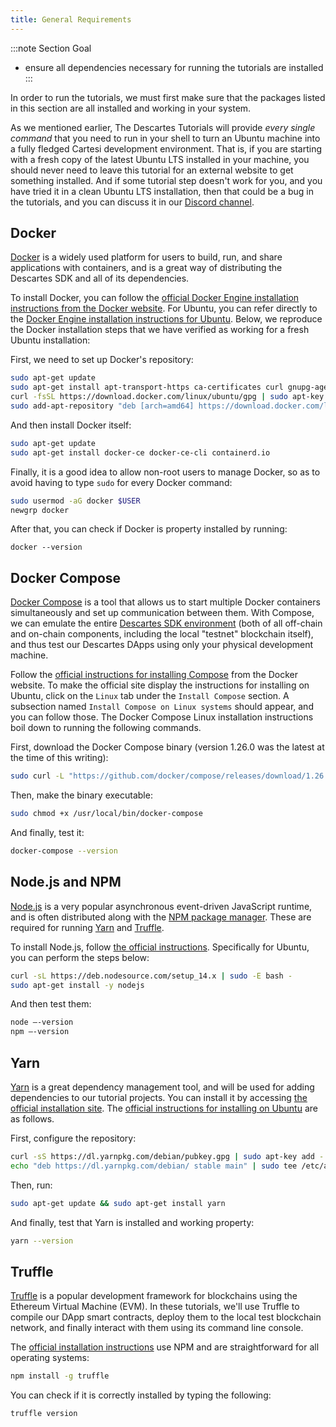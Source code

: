 ```yaml
---
title: General Requirements
---
```


:::note Section Goal
- ensure all dependencies necessary for running the tutorials are installed
:::

In order to run the tutorials, we must first make sure that the packages listed in this section are all installed and working in your system.

As we mentioned earlier, The Descartes Tutorials will provide _every single command_ that you need to run in your shell to turn an Ubuntu machine into a fully fledged Cartesi development environment. That is, if you are starting with a fresh copy of the latest Ubuntu LTS installed in your machine, you should never need to leave this tutorial for an external website to get something installed. And if some tutorial step doesn't work for you, and you have tried it in a clean Ubuntu LTS installation, then that could be a bug in the tutorials, and you can discuss it in our [Discord channel](https://discordapp.com/invite/Pt2NrnS).

## Docker

[Docker](https://docker.io) is a widely used platform for users to build, run, and share applications with containers, and is a great way of distributing the Descartes SDK and all of its dependencies.

To install Docker, you can follow the [official Docker Engine installation instructions from the Docker website](https://docs.docker.com/install/). For Ubuntu, you can refer directly to the [Docker Engine installation instructions for Ubuntu](https://docs.docker.com/install/linux/docker-ce/ubuntu/). Below, we reproduce the Docker installation steps that we have verified as working for a fresh Ubuntu installation:

First, we need to set up Docker's repository:

```bash
sudo apt-get update
sudo apt-get install apt-transport-https ca-certificates curl gnupg-agent software-properties-common
curl -fsSL https://download.docker.com/linux/ubuntu/gpg | sudo apt-key add -
sudo add-apt-repository "deb [arch=amd64] https://download.docker.com/linux/ubuntu $(lsb_release -cs) stable"
```

And then install Docker itself:

```bash
sudo apt-get update
sudo apt-get install docker-ce docker-ce-cli containerd.io
```

Finally, it is a good idea to allow non-root users to manage Docker, so as to avoid having to type `sudo` for every Docker command:

```bash
sudo usermod -aG docker $USER
newgrp docker
```

After that, you can check if Docker is property installed by running:

```
docker --version
```

## Docker Compose

[Docker Compose](https://docs.docker.com/compose/) is a tool that allows us to start multiple Docker containers simultaneously and set up communication between them. With Compose, we can emulate the entire [Descartes SDK environment](../descartes-env/) (both of all off-chain and on-chain components, including the local "testnet" blockchain itself), and thus test our Descartes DApps using only your physical development machine.

Follow the [official instructions for installing Compose](https://docs.docker.com/compose/install/) from the Docker website. To make the official site display the instructions for installing on Ubuntu, click on the `Linux` tab under the `Install Compose` section. A subsection named `Install Compose on Linux systems` should appear, and you can follow those. The Docker Compose Linux installation instructions boil down to running the following commands.

First, download the Docker Compose binary (version 1.26.0 was the latest at the time of this writing):

```bash
sudo curl -L "https://github.com/docker/compose/releases/download/1.26.0/docker-compose-$(uname -s)-$(uname -m)" -o /usr/local/bin/docker-compose
```

Then, make the binary executable:

```bash
sudo chmod +x /usr/local/bin/docker-compose
```

And finally, test it:

```bash
docker-compose --version
```

## Node.js and NPM

[Node.js](https://nodejs.org/) is a very popular asynchronous event-driven JavaScript runtime, and is often distributed along with the [NPM package manager](https://npmjs.com). These are required for running [Yarn](#yarn) and [Truffle](#truffle).

To install Node.js, follow [the official instructions](https://nodejs.org/en/download/). Specifically for Ubuntu, you can perform the steps below:

```bash
curl -sL https://deb.nodesource.com/setup_14.x | sudo -E bash -
sudo apt-get install -y nodejs
```

And then test them:

```bash
node –-version
npm –-version
```

## Yarn

[Yarn](https://classic.yarnpkg.com/) is a great dependency management tool, and will be used for adding dependencies to our tutorial projects. You can install it by accessing [the official installation site](https://classic.yarnpkg.com/en/docs/install). The [official instructions for installing on Ubuntu](https://classic.yarnpkg.com/en/docs/install#debian-stable) are as follows.

First, configure the repository:

```bash
curl -sS https://dl.yarnpkg.com/debian/pubkey.gpg | sudo apt-key add -
echo "deb https://dl.yarnpkg.com/debian/ stable main" | sudo tee /etc/apt/sources.list.d/yarn.list
```

Then, run:

```bash
sudo apt-get update && sudo apt-get install yarn
```

And finally, test that Yarn is installed and working property:

```bash
yarn --version
```

## Truffle

[Truffle](https://www.trufflesuite.com/truffle) is a popular development framework for blockchains using the Ethereum Virtual Machine (EVM). In these tutorials, we'll use Truffle to compile our DApp smart contracts, deploy them to the local test blockchain network, and finally interact with them using its command line console.

The [official installation instructions](https://www.trufflesuite.com/docs/truffle/getting-started/installation) use NPM and are straightforward for all operating systems:

```bash
npm install -g truffle
```

You can check if it is correctly installed by typing the following:

```bash
truffle version
```
